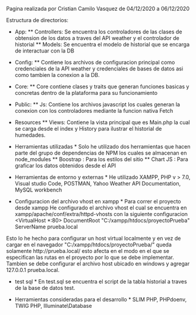 Pagina realizada por Cristian Camilo Vasquez de 04/12/2020 a 06/12/2020

Estructura de directorios:
* App:
** Controllers: Se encuentra los controladores de las clases de obtension de los datos a traves del API weather y el controlador de historial
** Models: Se encuentra el modelo de historial que se encarga de interactuar con la DB
* Config:
** Contiene los archivos de configuracion principal como credenciales de la API weather y credenciales de bases de datos asi como tambien la conexion a la DB.
* Core:
** Core contiene clases y traits que generan funciones basicas y concretas dentro de la plataforma para su funcionamiento
* Public:
** Js: Contiene los archivos javascript los cuales generan la conexion con los controladores mediante la funcion nativa Fetch
* Resources
** Views: Contiene la vista principal que es Main.php la cual se carga desde el index y History para ilustrar el historial de humedades.

* Herramientas utilizadas *
Solo he utilizado dos herramientas que hacen parte del grupo de dependencias de NPM los cuales se almacenan en node_modules
** Boostrap : Para los estilos del sitio
** Chart JS : Para graficar los datos obtenidos desde el API

* Herramientas de entorno y externas *
He utilizado XAMPP, PHP v > 7.0, Visual studio Code, POSTMAN, Yahoo Weather API Documentation, MySQL workbench

* Configuracion del archivo vhost en xampp *
Para correr el proyecto desde xampp 
He configurado el archivo vhost el cual se encuentra en xampp/apache/conf/extra/httpd-vhosts con la siguiente configuracion
<VirtualHost *:80>
   DocumentRoot "C:/xampp/htdocs/proyectoPrueba"
   ServerName   prueba.local
</VirtualHost>
Esto lo he hecho para configurar un host virtual localmente y en vez de cargar en el navegador "C:/xampp/htdocs/proyectoPrueba/"
queda solamente http://prueba.local/ esto afecta en el modo en el que se especifican las rutas en el proyecto por lo que se debe implementar.
Tambien se debe configurar el archivo host ubicado en windows y agregar 127.0.0.1 prueba.local.

* test sql *
En test.sql se encuentra el script de la tabla historial a traves de la base de datos test.

* Herramientas consideradas para el desarrollo *
SLIM PHP, PHPdoenv, TWIG PHP, Illuminate\Database